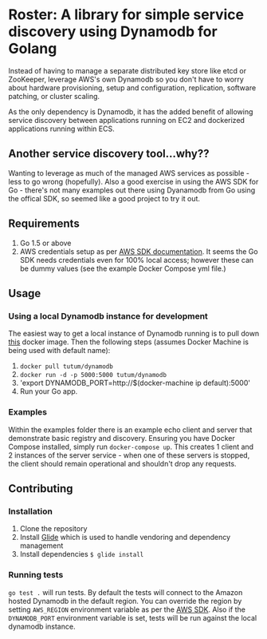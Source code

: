 # Roster: A library for simple service discovery using Dynamodb for Golang

Instead of having to manage a separate distributed key store like etcd or ZooKeeper, leverage AWS's own Dynamodb so you don't have to worry about hardware provisioning, setup and configuration, replication, software patching, or cluster scaling.

As the only dependency is Dynamodb, it has the added benefit of allowing service discovery between applications running on EC2 and dockerized applications running within ECS.

## Another service discovery tool...why??

Wanting to leverage as much of the managed AWS services as possible - less to go wrong (hopefully). Also a good exercise in using the AWS SDK for Go - there's not many examples out there using Dyanamodb from Go using the offical SDK, so seemed like a good project to try it out.

## Requirements

1. Go 1.5 or above
2. AWS credentials setup as per [AWS SDK documentation](https://github.com/aws/aws-sdk-go). It seems the Go SDK needs credentials even for 100% local access; however these can be dummy values (see the example Docker Compose yml file.)

## Usage

### Using a local Dynamodb instance for development

The easiest way to get a local instance of Dynamodb running is to pull down [this](https://hub.docker.com/r/tutum/dynamodb/) docker image. Then the following steps (assumes Docker Machine is being used with default name):

1. `docker pull tutum/dynamodb`
2. `docker run -d -p 5000:5000 tutum/dynamodb`
3. 'export DYNAMODB_PORT=http://$(docker-machine ip default):5000'
4. Run your Go app.

### Examples

Within the examples folder there is an example echo client and server that demonstrate basic registry and discovery. Ensuring you have Docker Compose installed, simply run `docker-compose up`. This creates 1 client and 2 instances of the server service - when one of these servers is stopped, the client should remain operational and shouldn't drop any requests.

## Contributing

### Installation

1. Clone the repository
2. Install [Glide](https://github.com/Masterminds/glide) which is used to handle vendoring and dependency management
3. Install dependencies `$ glide install`

### Running tests

`go test .` will run tests. By default the tests will connect to the Amazon hosted Dynamodb in the default region. You can override the region by setting `AWS_REGION` environment variable as per the [AWS SDK](https://github.com/aws/aws-sdk-go). Also if the `DYNAMODB_PORT` environment variable is set, tests will be run against the local dynamodb instance.

